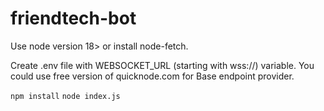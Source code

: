 # friendtech-bot

Use node version 18> or install node-fetch.

Create .env file with WEBSOCKET_URL (starting with wss://) variable. You could use free version of quicknode.com for Base endpoint provider.

`npm install`
`node index.js`
